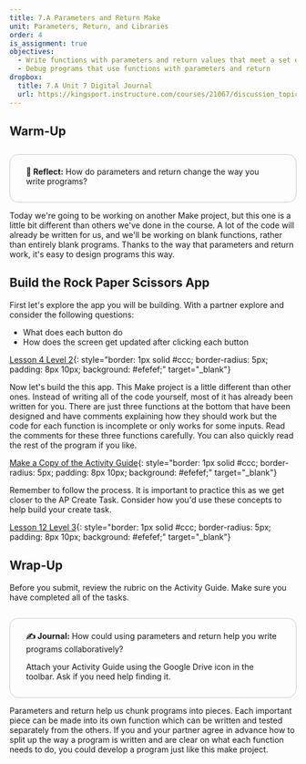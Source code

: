 ```yaml
---
title: 7.A Parameters and Return Make
unit: Parameters, Return, and Libraries
order: 4
is_assignment: true
objectives:
  - Write functions with parameters and return values that meet a set of specified requirements
  - Debug programs that use functions with parameters and return
dropbox:
  title: 7.A Unit 7 Digital Journal
  url: https://kingsport.instructure.com/courses/21067/discussion_topics/36561
---
```


## Warm-Up

<div style="border: 1px solid #ccc; border-radius: 15px; padding: 0.5em 2em 1em 2em; margin: 2em 0 0 0;">
  <p class="text-xl"><strong>🧐 Reflect:</strong> How do parameters and return change the way you write programs?</p>
</div>

Today we're going to be working on another Make project, but this one is a little bit different than others we've done in the course. A lot of the code will already be written for us, and we'll be working on blank functions, rather than entirely blank programs. Thanks to the way that parameters and return work, it's easy to design programs this way.

## Build the Rock Paper Scissors App

First let's explore the app you will be building. With a partner explore and consider the following questions:

- What does each button do
- How does the screen get updated after clicking each button

[Lesson 4 Level 2](https://studio.code.org/s/csp7-2020/stage/4/puzzle/2){: style="border: 1px solid #ccc; border-radius: 5px; padding: 8px 10px; background: #efefef;" target="\_blank"}

Now let's build the this app. This Make project is a little different than other ones. Instead of writing all of the code yourself, most of it has already been written for you. There are just three functions at the bottom that have been designed and have comments explaining how they should work but the code for each function is incomplete or only works for some inputs. Read the comments for these three functions carefully. You can also quickly read the rest of the program if you like.

[Make a Copy of the Activity Guide](https://docs.google.com/document/d/1Ox31tGRPdtZOzS82_0GHJsMq6Vt3EPChTjjUxlzxGz0/copy){: style="border: 1px solid #ccc; border-radius: 5px; padding: 8px 10px; background: #efefef;" target="\_blank"}

Remember to follow the process. It is important to practice this as we get closer to the AP Create Task. Consider how you'd use these concepts to help build your create task.

[Lesson 12 Level 3](https://studio.code.org/s/csp7-2020/stage/4/puzzle/3){: style="border: 1px solid #ccc; border-radius: 5px; padding: 8px 10px; background: #efefef;" target="\_blank"}

## Wrap-Up

Before you submit, review the rubric on the Activity Guide. Make sure you have completed all of the tasks.

<div style="border: 1px solid #ccc; border-radius: 15px; padding: 0.5em 2em 1em 2em; margin: 2em 0 0 0;">
  <p class="text-xl"><strong>✍️ Journal:</strong> How could using parameters and return help you write programs collaboratively?</p>
  <p>Attach your Activity Guide using the Google Drive icon in the toolbar. Ask if you need help finding it.</p>
</div>

Parameters and return help us chunk programs into pieces. Each important piece can be made into its own function which can be written and tested separately from the others. If you and your partner agree in advance how to split up the way a program is written and are clear on what each function needs to do, you could develop a program just like this make project.
